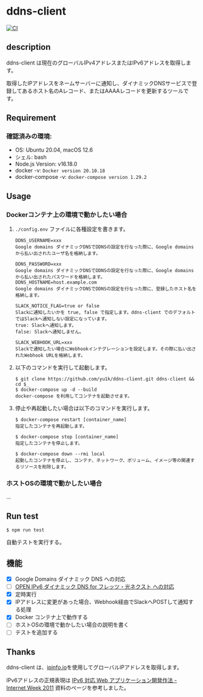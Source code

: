 # ddns-client

[![CI](https://github.com/yu1k/ddns-client/actions/workflows/ci.yml/badge.svg?branch=main)](https://github.com/yu1k/ddns-client/actions/workflows/ci.yml)

## description

ddns-client は現在のグローバルIPv4アドレスまたはIPv6アドレスを取得します。

取得したIPアドレスをネームサーバーに通知し、ダイナミックDNSサービスで登録してあるホスト名のAレコード、またはAAAAレコードを更新するツールです。

## Requirement

### 確認済みの環境:

- OS: Ubuntu 20.04, macOS 12.6
- シェル: bash
- Node.js Version: v16.18.0
- docker -v: `Docker version 20.10.18`
- docker-compose -v: `docker-compose version 1.29.2`

## Usage

### Dockerコンテナ上の環境で動かしたい場合

1. `./config.env` ファイルに各種設定を書きます。
    
    ```
    DDNS_USERNAME=xxx
    Google domains ダイナミックDNSでDDNSの設定を行なった際に、Google domainsから払い出されたユーザ名を格納します。
    
    DDNS_PASSWORD=xxx
    Google domains ダイナミックDNSでDDNSの設定を行なった際に、Google domainsから払い出されたパスワードを格納します。
    DDNS_HOSTNAME=host.example.com
    Google domains ダイナミックDNSでDDNSの設定を行なった際に、登録したホスト名を格納します。
    
    SLACK_NOTICE_FLAG=true or false
    Slackに通知したいかを true, false で指定します。ddns-client でのデフォルトではSlackへ通知しない設定になっています。
    true: Slackへ通知します。
    false: Slackへ通知しません。
    
    SLACK_WEBHOOK_URL=xxx
    Slackで通知したい場合にWebhookインテグレーションを設定します。その際に払い出されたWebhook URLを格納します。
    ```

2. 以下のコマンドを実行して起動します。

    ```
    $ git clone https://github.com/yu1k/ddns-client.git ddns-client && cd $_
    $ docker-compose up -d --build
    docker-compose を利用してコンテナを起動させます。
    ```

3. 停止や再起動したい場合は以下のコマンドを実行します。

    ```
    $ docker-compose restart [container_name]
    指定したコンテナを再起動します。

    $ docker-compose stop [container_name]
    指定したコンテナを停止します。

    $ docker-compose down --rmi local
    起動したコンテナを停止し、コンテナ、ネットワーク、ボリューム、イメージ等の関連するリソースを削除します。
    ```

### ホストOSの環境で動かしたい場合

...

## Run test

```
$ npm run test
```

自動テストを実行する。

## 機能

- [x] Google Domains ダイナミック DNS への対応
- [ ] [OPEN IPv6 ダイナミック DNS for フレッツ・光ネクスト への対応](https://i.open.ad.jp/)
- [x] 定時実行
- [x] IPアドレスに変更があった場合、Webhook経由でSlackへPOSTして通知する処理
- [x] Docker コンテナ上で動作する
- [ ] ホストOSの環境で動かしたい場合の説明を書く
- [ ] テストを追加する

## Thanks

ddns-client は、[ipinfo.io](https://ipinfo.io/)を使用してグローバルIPアドレスを取得します。

IPv6アドレスの正規表現は [IPv6 対応 Web アプリケーション開発作法 -  Internet Week 2011](https://www.nic.ad.jp/ja/materials/iw/2011/proceedings/t5/t5-04.pdf) 資料のページを参考しました。